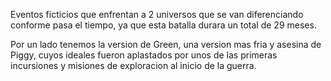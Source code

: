 Eventos ficticios que enfrentan a 2 universos que se van diferenciando conforme pasa el tiempo, ya que esta batalla durara un total de 29 meses. 

Por un lado tenemos la version de Green, una version mas fria y asesina de Piggy, cuyos ideales fueron aplastados por unos de las primeras incursiones y misiones de exploracion al inicio de la guerra. 